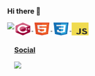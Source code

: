 ### Hi there 👋



<div align="center">
  <a href="https://github.com/NataschaPalhares">
    <img align="left" height="180em" src="https://github-readme-stats.vercel.app/api?username=NataschaPalhares&show_icons=true&theme=dracula&include_all_commits=true&count_private=true"/>
    </div>
  
  <img align="center" alt="Natascha-C++" height="30" width="40" src="https://github.com/devicons/devicon/blob/master/icons/cplusplus/cplusplus-original.svg">
  <img align="center" alt="Natascha-HTML" height="30" width="40" src="https://github.com/devicons/devicon/blob/master/icons/html5/html5-original.svg">
  <img align="center" alt="Natascha-CSS" height="30" width="40" src="https://github.com/devicons/devicon/blob/master/icons/css3/css3-original.svg">
  <img align="center" alt="Natascha-JavaScript" height="30" width="40" src="https://github.com/devicons/devicon/blob/master/icons/javascript/javascript-original.svg">
  
### Social
  
  <a href="https://www.linkedin.com/in/natascha-palhares/" target="_blank"> <img src="https://img.shields.io/badge/-LinkedIn-%230077B5?style=for-the-badge&logo=linkedin&logoColor=white" target="_blank"> </a>
